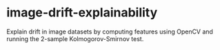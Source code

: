# image-drift-explainability

Explain drift in image datasets by computing features using OpenCV and running the 2-sample Kolmogorov-Smirnov test.
